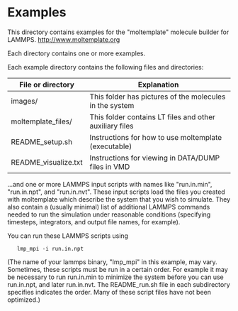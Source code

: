 Examples
================
This directory contains examples for the
"moltemplate" molecule builder for LAMMPS.
http://www.moltemplate.org

Each directory contains one or more examples.

Each example directory contains the following files and directories:

| File or directory   | Explanation
|---------------------|--------------------------------------------------------|
| images/             | This folder has pictures of the molecules in the system|
| moltemplate_files/  | This folder contains LT files and other auxiliary files|
| README_setup.sh     | Instructions for how to use moltemplate (executable)   |
| README_visualize.txt| Instructions for viewing in DATA/DUMP files in VMD     |

...and one or more LAMMPS input scripts with names like "run.in.min",
"run.in.npt", and "run.in.nvt". These input scripts load the files you
created with moltemplate which describe the system that you wish to simulate.
They also contain a (usually minimal) list of additional LAMMPS
commands needed to run the simulation under reasonable conditions
(specifying timesteps, integrators, and output file names, for example).

You can run these LAMMPS scripts using
```
   lmp_mpi -i run.in.npt
```
(The name of your lammps binary, "lmp_mpi" in this example, may vary.
 Sometimes, these scripts must be run in a certain order.  For example
 it may be necessary to run run.in.min to minimize the system before
 you can use run.in.npt, and later run.in.nvt.  The README_run.sh file
 in each subdirectory specifies indicates the order.  Many of these 
 script files have not been optimized.)

